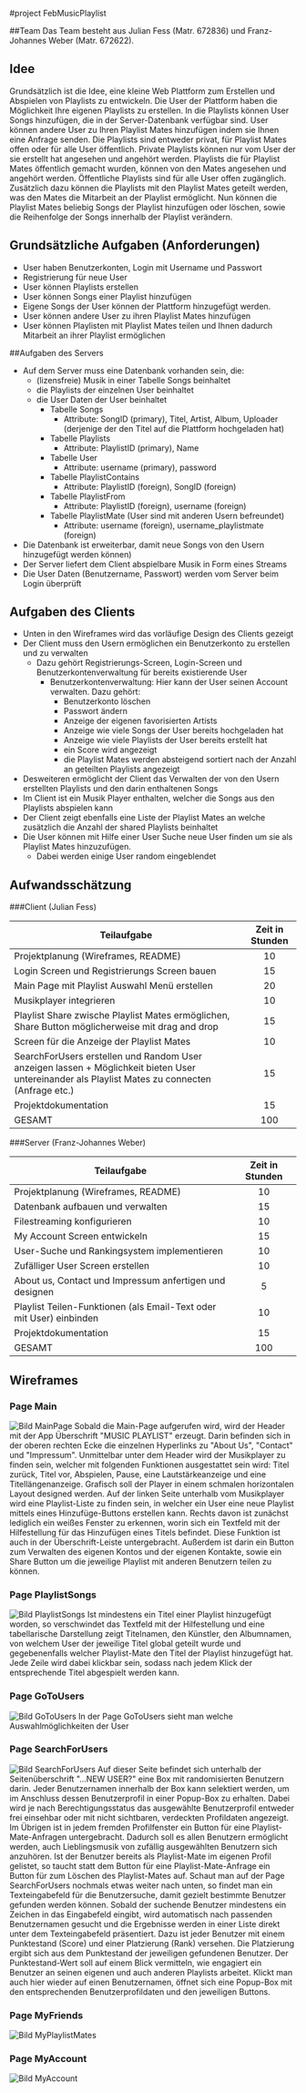 #project FebMusicPlaylist

##Team
Das Team besteht aus Julian Fess (Matr. 672836) und Franz-Johannes Weber 
(Matr. 672622).


## Idee
Grundsätzlich ist die Idee, eine kleine Web Plattform zum Erstellen und Abspielen von Playlists 
zu entwickeln. Die User der Plattform haben die Möglichkeit Ihre eigenen Playlists zu erstellen.
In die Playlists können User Songs hinzufügen, die in der Server-Datenbank verfügbar sind.
User können andere User zu Ihren Playlist Mates hinzufügen indem sie Ihnen eine Anfrage senden.
Die Playlists sind entweder privat, für Playlist Mates offen oder für alle User öffentlich. Private Playlists können nur vom
User der sie erstellt hat angesehen und angehört werden. Playlists die für Playlist Mates öffentlich gemacht wurden, können von 
den Mates angesehen und angehört werden. Öffentliche Playlists sind für alle User offen zugänglich. Zusätzlich dazu 
können die Playlists mit den Playlist Mates geteilt werden, was den Mates die Mitarbeit an der Playlist ermöglicht. 
Nun können die Playlist Mates beliebig Songs der Playlist hinzufügen oder löschen, sowie die Reihenfolge der Songs 
innerhalb der Playlist verändern.


## Grundsätzliche Aufgaben (Anforderungen)

- User haben Benutzerkonten, Login mit Username und Passwort
- Registrierung für neue User
- User können Playlists erstellen
- User können Songs einer Playlist hinzufügen
- Eigene Songs der User können der Plattform hinzugefügt werden.
- User können andere User zu ihren Playlist Mates hinzufügen
- User können Playlisten mit Playlist Mates teilen und Ihnen dadurch Mitarbeit an ihrer Playlist ermöglichen  


##Aufgaben des Servers

- Auf dem Server muss eine Datenbank vorhanden sein, die:
    - (lizensfreie) Musik in einer Tabelle Songs beinhaltet 
    - die Playlists der einzelnen User beinhaltet
    - die User Daten der User beinhaltet 
        - Tabelle Songs 
            - Attribute:  SongID (primary), Titel, Artist, Album, Uploader (derjenige der den Titel auf die Plattform hochgeladen hat)
        - Tabelle Playlists
            - Attribute: PlaylistID (primary), Name 
        - Tabelle User
            - Attribute: username (primary), password
        - Tabelle PlaylistContains
            - Attribute: PlaylistID (foreign), SongID (foreign)
        - Tabelle PlaylistFrom
            - Attribute: PlaylistID (foreign), username (foreign)
        - Tabelle PlaylistMate (User sind mit anderen Usern befreundet)
            - Attribute: username (foreign), username_playlistmate (foreign) 
- Die Datenbank ist erweiterbar, damit neue Songs von den Usern hinzugefügt werden
können)
- Der Server liefert dem Client abspielbare Musik in Form eines Streams
- Die User Daten (Benutzername, Passwort) werden vom Server beim Login überprüft


## Aufgaben des Clients

- Unten in den Wireframes wird das vorläufige Design des Clients gezeigt
- Der Client muss den Usern ermöglichen ein Benutzerkonto zu erstellen und zu verwalten
    - Dazu gehört Registrierungs-Screen, Login-Screen und Benutzerkontenverwaltung für bereits 
    existierende User
        - Benutzerkontenverwaltung: Hier kann der User seinen Account verwalten. Dazu gehört:
            - Benutzerkonto löschen
            - Passwort ändern
            - Anzeige der eigenen favorisierten Artists 
            - Anzeige wie viele Songs der User bereits hochgeladen hat
            - Anzeige wie viele Playlists der User bereits erstellt hat
            - ein Score wird angezeigt 
            - die Playlist Mates werden absteigend sortiert nach der Anzahl an geteilten Playlists 
            angezeigt
- Desweiteren ermöglicht der Client das Verwalten der von den Usern erstellten Playlists und den darin
enthaltenen Songs
- Im Client ist ein Musik Player enthalten, welcher die Songs aus den Playlists abspielen
kann
- Der Client zeigt ebenfalls eine Liste der Playlist Mates an welche zusätzlich die Anzahl der shared Playlists
beinhaltet
- Die User können mit Hilfe einer User Suche neue User finden um sie als Playlist Mates hinzuzufügen.
    - Dabei werden einige User random eingeblendet

## Aufwandsschätzung

###Client (Julian Fess)

| Teilaufgabe   | Zeit in Stunden |
|----------|:-------------:|
| Projektplanung (Wireframes, README)  | 10 |
| Login Screen und Registrierungs Screen bauen| 15 |
| Main Page mit Playlist Auswahl Menü erstellen | 20 | 
| Musikplayer integrieren| 10 |
| Playlist Share zwische Playlist Mates ermöglichen, Share Button möglicherweise mit drag and drop | 15 |
| Screen für die Anzeige der Playlist Mates | 10 |
| SearchForUsers erstellen und Random User anzeigen lassen + Möglichkeit bieten User untereinander als Playlist Mates zu connecten (Anfrage etc.)| 15 |
| Projektdokumentation | 15 |
| GESAMT | 100 |

###Server (Franz-Johannes Weber)

| Teilaufgabe   | Zeit in Stunden |
|----------|:-------------:|
| Projektplanung (Wireframes, README) | 10 |
| Datenbank aufbauen und verwalten | 15 |
| Filestreaming konfigurieren | 10 |
| My Account Screen entwickeln | 15 |
| User-Suche und Rankingsystem implementieren | 10 |
| Zufälliger User Screen erstellen | 10 |
| About us, Contact und Impressum anfertigen und designen | 5 |
| Playlist Teilen-Funktionen (als Email-Text oder mit User) einbinden | 10 |
| Projektdokumentation | 15 |
| GESAMT | 100 |

## Wireframes

### Page Main
![Bild MainPage](./Wireframes/Page0_MainPage.png "MainPage")
Sobald die Main-Page aufgerufen wird, wird der Header mit der App Überschrift
"MUSIC PLAYLIST" erzeugt. Darin befinden sich in der oberen rechten Ecke die einzelnen 
Hyperlinks zu "About Us", "Contact" und "Impressum".
Unmittelbar unter dem Header wird der Musikplayer zu finden sein, welcher mit folgenden
Funktionen ausgestattet sein wird: Titel zurück, Titel vor, Abspielen, Pause, eine Lautstärkeanzeige und
eine Titellängenanzeige. Grafisch soll der Player in einem schmalen horizontalen Layout designed werden.
Auf der linken Seite unterhalb vom Musikplayer wird eine Playlist-Liste zu finden sein, in welcher ein User eine
neue Playlist mittels eines Hinzufüge-Buttons erstellen kann.
Rechts davon ist zunächst lediglich ein weißes Fenster zu erkennen, worin sich ein Textfeld mit der Hilfestellung für das
Hinzufügen eines Titels befindet. Diese Funktion ist auch in der Überschrift-Leiste untergebracht. Außerdem ist darin
ein Button zum Verwalten des eigenen Kontos und der eigenen Kontakte, sowie ein Share Button um die jeweilige 
Playlist mit anderen Benutzern teilen zu können.
                           
### Page PlaylistSongs
![Bild PlaylistSongs](./Wireframes/Page1_PlaylistSongs.png "PlaylistSongs") 
Ist mindestens ein Titel einer Playlist hinzugefügt worden, so verschwindet das Textfeld mit der Hilfestellung
und eine tabellarische Darstellung zeigt Titelnamen, den Künstler, den Albumnamen, von welchem User der jeweilige
Titel global geteilt wurde und gegebenenfalls welcher Playlist-Mate den Titel der Playlist hinzugefügt hat.
Jede Zeile wird dabei klickbar sein, sodass nach jedem Klick der entsprechende Titel abgespielt werden kann.

### Page GoToUsers
![Bild GoToUsers](./Wireframes/Page2_GoToUsers.png "GoToUsers") 
In der Page GoToUsers sieht man welche Auswahlmöglichkeiten der User
### Page SearchForUsers
![Bild SearchForUsers](./Wireframes/Page3_SearchForUsers.png "SearchForUsers")
Auf dieser Seite befindet sich unterhalb der Seitenüberschrift "...NEW USER?" eine Box mit randomisierten Benutzern darin.
Jeder Benutzernamen innerhalb der Box kann selektiert werden, um im Anschluss dessen Benutzerprofil in einer Popup-Box zu erhalten.
Dabei wird je nach Berechtigungsstatus das ausgewählte Benutzerprofil entweder frei einsehbar oder mit nicht sichtbaren, 
verdeckten Profildaten angezeigt. Im Übrigen ist in jedem fremden Profilfenster ein Button für eine Playlist-Mate-Anfragen
untergebracht. Dadurch soll es allen Benutzern ermöglicht werden, auch Lieblingsmusik von zufällig ausgewählten Benutzern
sich anzuhören. Ist der Benutzer bereits als Playlist-Mate im eigenen Profil gelistet, so taucht statt dem Button für eine
Playlist-Mate-Anfrage ein Button für zum Löschen des Playlist-Mates auf.
Schaut man auf der Page SearchForUsers nochmals etwas weiter nach unten, so findet man ein Texteingabefeld für die
Benutzersuche, damit gezielt bestimmte Benutzer gefunden werden können. Sobald der suchende Benutzer mindestens ein Zeichen
in das Eingabefeld eingibt, wird automatisch nach passenden Benutzernamen gesucht und die Ergebnisse werden in einer Liste direkt
unter dem Texteingabefeld präsentiert. Dazu ist jeder Benutzer mit einem Punktestand (Score) und einer Platzierung (Rank)
versehen. Die Platzierung ergibt sich aus dem Punktestand der jeweiligen gefundenen Benutzer. Der Punktestand-Wert soll auf einem
Blick vermitteln, wie engagiert ein Benutzer an seinen eigenen und auch anderen Playlists arbeitet. Klickt man auch hier wieder
auf einen Benutzernamen, öffnet sich eine Popup-Box mit den entsprechenden Benutzerprofildaten und den jeweiligen Buttons.

### Page MyFriends
![Bild MyPlaylistMates](./Wireframes/Page4_MyPlaylistMates.png "MyPlaylistMates")
### Page MyAccount
![Bild MyAccount](./Wireframes/Page5_MyAccount.png "MyAccount")
